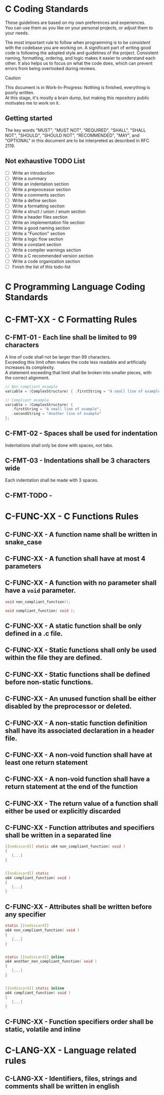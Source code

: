 C Coding Standards
====================

These guidelines are based on my own preferences and experiences.\
You can use them as you like on your personal projects, or adjust them to your needs.

The most important rule to follow when programming is to be *consistent* with the
codebase you are working on. A significant part of writing good code is following
the adopted style and guidelines of the project.
Consistent naming, formatting, ordering, and logic makes it easier to understand each other.
It also helps us to focus on what the code does, which can prevent errors from being overlooked during reviews.


> [!CAUTION]
> This document is in Work-In-Progress: Nothing is finished, everything is poorly written.\
> At this stage, it's mostly a brain dump, but making this repository public motivates me to work on it.


Getting started
---------------

The key words "MUST", "MUST NOT", "REQUIRED", "SHALL", "SHALL NOT", "SHOULD",
"SHOULD NOT", "RECOMMENDED",  "MAY", and "OPTIONAL" in this document are to be
interpreted as described in RFC 2119.


Not exhaustive TODO List
----------
- [ ] Write an introduction
- [ ] Write a summary
- [ ] Write an indentation section
- [ ] Write a preprocessor section
- [ ] Write a comments section
- [ ] Write a define section
- [ ] Write a formatting section
- [ ] Write a struct / union / enum section
- [ ] Write a header files section
- [ ] Write an implementation file section
- [ ] Write a good naming section
- [ ] Write a "Function" section
- [ ] Write a logic flow section
- [ ] Write a constant section
- [ ] Write a compiler warnings section
- [ ] Write a C recommended version section
- [ ] Write a code organization section
- [ ] Finish the list of this todo-list

# C Programming Language Coding Standards

C-FMT-XX - C Formatting Rules
==

C-FMT-01 - Each line shall be limited to 99 characters
--

A line of code shall not be larger than 99 characters.<br/>
Exceeding this limit often makes the code less readable and artificially increases its complexity.<br/>
A statement exceeding that limit shall be broken into smaller pieces, with the correct alignment.<br/>

```c
// Non compliant example
variable = (ComplexStructure) { .firstString = "A small line of example", .secondString = "Another line of example" };

// Compliant example
variable = (ComplexStructure) {
   .firstString = "A small line of example",
   .secondString = "Another line of example"
};
```

C-FMT-02 - Spaces shall be used for indentation
--

Indentations shall only be done with spaces, not tabs.<br/>

C-FMT-03 - Indentations shall be 3 characters wide
--

Each indentation shall be made with 3 spaces.


C-FMT-TODO - 
--


C-FUNC-XX - C Functions Rules
==

C-FUNC-XX - A function name shall be written in snake_case
--

C-FUNC-XX - A function shall have at most 4 parameters
--

C-FUNC-XX - A function with no parameter shall have a `void` parameter.
--

```c
void non_compliant_function();

void compliant_function( void );
```

C-FUNC-XX - A static function shall be only defined in a .c file.
--

C-FUNC-XX - Static functions shall only be used within the file they are defined.
--

C-FUNC-XX - Static functions shall be defined before non-static functions.
--

C-FUNC-XX - An unused function shall be either disabled by the preprocessor or deleted.
--

C-FUNC-XX - A non-static function definition shall have its associated declaration in a header file.
--

C-FUNC-XX - A non-void function shall have at least one return statement
--

C-FUNC-XX - A non-void function shall have a return statement at the end of the function
--

C-FUNC-XX - The return value of a function shall either be used or explicitly discarded
--

C-FUNC-XX - Function attributes and specifiers shall be written in a separated line
--
```c
[[nodiscard]] static u64 non_compliant_function( void )
{
   [...]
}


[[nodiscard]] static
u64 compliant_function( void )
{
   [...]
}
```

C-FUNC-XX - Attributes shall be written before any specifier
--
```c
static [[nodiscard]]
u64 non_compliant_function( void )
{
   [...]
}


static [[nodiscard]] inline
u64 another_non_compliant_function( void )
{
   [...]
}


[[nodiscard]] static inline
u64 compliant_function( void )
{
   [...]
}
```

C-FUNC-XX - Function specifiers order shall be static, volatile and inline
--

C-LANG-XX - Language related rules
==

C-LANG-XX - Identifiers, files, strings and comments shall be written in english
--
